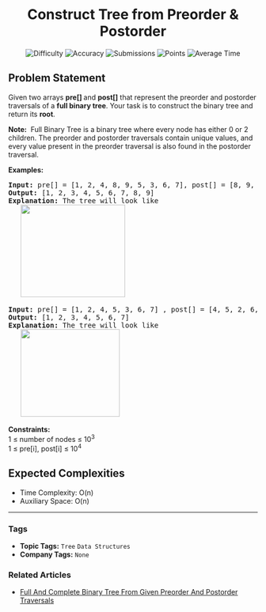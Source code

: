 <h1 align="center">Construct Tree from Preorder & Postorder</h1>

<p align="center">
  <img alt="Difficulty" title="Difficulty" src="https://custom-icon-badges.demolab.com/badge/Difficulty: Medium-1F222E?style=for-the-badge&logoColor=white&logo=fire"/>
  <img alt="Accuracy" title="Accuracy" src="https://custom-icon-badges.demolab.com/badge/Accuracy: 81.11%25-1F222E?style=for-the-badge&logoColor=white&logo=target"/>
  <img alt="Submissions" title="Submissions" src="https://custom-icon-badges.demolab.com/badge/Submissions: 6K+-1F222E?style=for-the-badge&logoColor=white&logo=repo"/>
  <img alt="Points" title="Points" src="https://custom-icon-badges.demolab.com/badge/Points: 4-1F222E?style=for-the-badge&logoColor=white&logo=award"/>
  <img alt="Average Time" title="Average Time" src="https://custom-icon-badges.demolab.com/badge/Average%20Time: N/A-1F222E?style=for-the-badge&logoColor=white&logo=clock"/>
</p>

## Problem Statement

Given two arrays <b>pre[] </b>and <b>post[]</b> that represent the preorder and postorder traversals of a <b>full binary tree</b>. Your task is to construct the binary tree and return its <b>root</b>.

<b>Note:</b>  Full Binary Tree is a binary tree where every node has either 0 or 2 children. The preorder and postorder traversals contain unique values, and every value present in the preorder traversal is also found in the postorder traversal.

<b>Examples:</b><br>

<pre><b>Input: </b>pre[] = [1, 2, 4, 8, 9, 5, 3, 6, 7], post[] = [8, 9, 4, 5, 2, 6, 7, 3, 1]
<b>Output: </b>[1, 2, 3, 4, 5, 6, 7, 8, 9]<b>
Explanation: </b>The tree will look like<br>   <img src="https://media.geeksforgeeks.org/img-practice/prod/addEditProblem/912973/Web/Other/blobid0_1759763376.jpg" alt="" title="" width="211" height="187"/><br></pre>

<pre><b>Input: </b>pre[] = [1, 2, 4, 5, 3, 6, 7] , post[] = [4, 5, 2, 6, 7, 3, 1]
<b>Output: </b>[1, 2, 3, 4, 5, 6, 7]<br><b>Explanation: </b>The tree will look like<b><br></b>   <img src="https://media.geeksforgeeks.org/img-practice/prod/addEditProblem/912973/Web/Other/blobid1_1759763386.jpg" alt="" title="" width="200" height="177"/></pre>

<b>Constraints:</b><br>1 ≤ number of nodes ≤ 10<sup>3</sup><br>1 ≤ pre[i], post[i] ≤ 10<sup>4</sup>

## Expected Complexities
- Time Complexity: O(n)
- Auxiliary Space: O(n)

<hr>

### Tags
- **Topic Tags:** `Tree` `Data Structures`
- **Company Tags:** `None`

### Related Articles
- [Full And Complete Binary Tree From Given Preorder And Postorder Traversals](https://www.geeksforgeeks.org/full-and-complete-binary-tree-from-given-preorder-and-postorder-traversals/)
